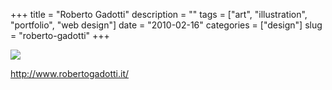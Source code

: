 +++
title = "Roberto Gadotti"
description = ""
tags = ["art", "illustration", "portfolio", "web design"]
date = "2010-02-16"
categories = ["design"]
slug = "roberto-gadotti"
+++


 

  <div id="screens-thumbs" class="clearfix">
    <div class="txt-center" id="design-submission"><a href="http://www.robertogadotti.it/"><img id='bluga-thumbnail-2306' class='bluga-thumbnail large' src='//konigi.com/media/bluga/
wt4b7aacb257977_large.jpg'/></a></div>  
  </div>   
<p><a href="http://www.robertogadotti.it/">http://www.robertogadotti.it/</a></p>




